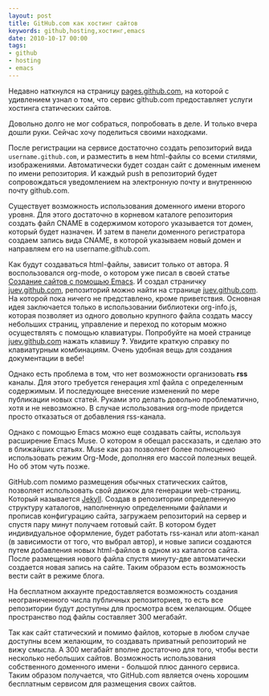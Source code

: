 ```yaml
---
layout: post
title: GitHub.com как хостинг сайтов
keywords: github,hosting,хостинг,emacs
date: 2010-10-17 00:00
tags:
- github
- hosting
- emacs
---
```

Недавно наткнулся на страницу <a href="http://pages.github.com/" rel="nofollow">pages.github.com</a>, на которой с удивлением узнал о том, что сервис github.com предоставляет услуги хостинга статических сайтов.

Довольно долго не мог собраться, попробовать в деле. И только вчера дошли руки. Сейчас хочу поделиться своими находками.

После регистрации на сервисе достаточно создать репозиторий вида <code>username.github.com</code>, и разместить в нем html-файлы со всеми стилями, изображениями. Автоматически будет создан сайт с доменным именем по имени репозитория. И каждый push в репозиторий будет сопровождаться уведомлением на электронную почту и внутреннюю почту github.com. 

Существует возможность использования доменного имени второго уровня. Для этого достаточно в корневом каталоге репозитория создать файл CNAME в содержимом которого указывается тот домен, который будет назначен. И затем в панели доменного регистратора создаем запись вида CNAME, в которой указываем новый домен и направляем его на username.github.com.

Как будут создаваться html-файлы, зависит только от автора. Я воспользовался org-mode, о котором уже писал в своей статье <a href="http://www.juev.ru/2010/10/16/org-mode/">Создание сайтов с помощью Emacs</a>. И создал страничку <a href="http://juev.github.com" rel="nofollow">juev.github.com</a>, репозиторий можно найти на странице <a href="http://github.com/Juev/juev.github.com" rel="nofollow">juev.github.com</a>. На которой пока ничего не представлено, кроме приветствия. Основная идея заключается только в использовании библиотеки org-info.js, которая позволяет из одного довольно крупного файла создать массу небольших страниц, управление и переход по которым можно осуществлять с помощью клавиатуры. Попробуйте на моей странице <a href="http://juev.github.com" rel="nofollow">juev.github.com</a> нажать клавишу <strong>?</strong>. Увидите краткую справку по клавиатурным комбинациям. Очень удобная вещь для создания документации в вебе!

Однако есть проблема в том, что нет возможности организовать <strong>rss</strong> каналы. Для этого требуется генерация xml файла с определенным содержимым. И последующее внесение изменений по мере публикации новых статей. Руками это делать довольно проблематично, хотя и не невозможно. В случае использования org-mode придется просто отказаться от добавления rss-канала.

Однако с помощью Emacs можно еще создавать сайты, используя расширение Emacs Muse. О котором я обещал рассказать, и сделаю это в ближайших статьях. Muse как раз позволяет более полноценно использовать режим Org-Mode, дополняя его массой полезных вещей. Но об этом чуть позже.

GitHub.com помимо размещения обычных статических сайтов, позволяет использовать свой движок для генерации web-страниц. Который называется <a href="http://github.com/mojombo/jekyll/" rel="nofollow">Jekyll</a>. Создав в репозитории определенную структуру каталогов, наполненную определенными файлами и прописав конфигурацию сайта, загружаем репозиторий на сервер и спустя пару минут получаем готовый сайт. В котором будет индивидуальное оформление, будет работать rss-канал или atom-канал (в зависимости от того, что выбрал автор), и новые записи создаются путем добавления новых html-файлов в одном из каталогов сайта. После размещения нового файла спустя минуту-две автоматически создается новая запись на сайте. Таким образом есть возможность вести сайт в режиме блога.

На бесплатном аккаунте предоставляется возможность создания неограниченного числа публичных репозиториев, то есть все репозитории будут доступны для просмотра всем желающим. Общее пространство под файлы составляет 300 мегабайт. 

Так как сайт статический и помимо файлов, которые в любом случае доступны всем желающим, то создавать приватный репозиторий не вижу смысла. А 300 мегабайт вполне достаточно для того, чтобы вести несколько небольших сайтов. Возможность использования собственного доменного имени - большой плюс данного сервиса. Таким образом получается, что GitHub.com является очень хорошим бесплатным сервисом для размещения своих сайтов.
